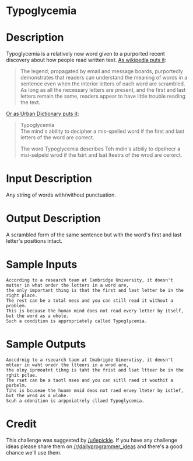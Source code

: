 # Typoglycemia
<div class="md"><h1>Description</h1>
<p>Typoglycemia is a relatively new word given to a purported recent discovery about how people read written text. <a href="https://en.wikipedia.org/wiki/Typoglycemia">As wikipedia puts it</a>:</p>
<blockquote>
<p>The legend, propagated by email and message boards, purportedly demonstrates that readers can understand the meaning of words in a sentence even when the interior letters of each word are scrambled. As long as all the necessary letters are present, and the first and last letters remain the same, readers appear to have little trouble reading the text.</p>
</blockquote>
<p><a href="http://www.urbandictionary.com/define.php?term=Typoglycemia&amp;defid=1561227">Or as Urban Dictionary puts it</a>:</p>
<blockquote>
<p>Typoglycemia<br/>
The mind's ability to decipher a mis-spelled word if the first and last letters of the word are correct.</p>
<p>The word Typoglycemia describes Teh mdin's atbiliy to dpeihecr a msi-selpeld wrod if the fsirt and lsat lteetrs of the wrod are cerorct.</p>
</blockquote>
<h1>Input Description</h1>
<p>Any string of words with/without punctuation.</p>
<h1>Output Description</h1>
<p>A scrambled form of the same sentence but with the word's first and last letter's positions intact.</p>
<h1>Sample Inputs</h1>
<pre><code>According to a research team at Cambridge University, it doesn't matter in what order the letters in a word are, 
the only important thing is that the first and last letter be in the right place. 
The rest can be a total mess and you can still read it without a problem.
This is because the human mind does not read every letter by itself, but the word as a whole. 
Such a condition is appropriately called Typoglycemia.
</code></pre>
<h1>Sample Outputs</h1>
<pre><code>Aoccdrnig to a rseearch taem at Cmabrigde Uinervtisy, it deosn't mttaer in waht oredr the ltteers in a wrod are, 
the olny iprmoatnt tihng is taht the frist and lsat ltteer be in the rghit pclae. 
The rset can be a taotl mses and you can sitll raed it wouthit a porbelm. 
Tihs is bcuseae the huamn mnid deos not raed ervey lteter by istlef, but the wrod as a wlohe. 
Scuh a cdonition is arppoiatrely cllaed Typoglycemia.
</code></pre>
<h1>Credit</h1>
<p>This challenge was suggested by <a href="/u/lepickle">/u/lepickle</a>. If you have any challenge ideas please share them on <a href="/r/dailyprogrammer_ideas">/r/dailyprogrammer_ideas</a> and there's a good chance we'll use them.</p>
</div>
